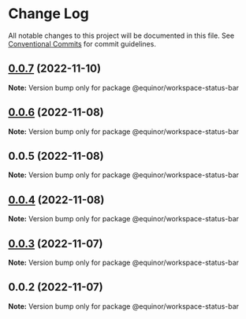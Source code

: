 # Change Log

All notable changes to this project will be documented in this file.
See [Conventional Commits](https://conventionalcommits.org) for commit guidelines.

## [0.0.7](https://github.com/equinor/fusion-workspace/compare/@equinor/workspace-status-bar@0.0.6...@equinor/workspace-status-bar@0.0.7) (2022-11-10)

**Note:** Version bump only for package @equinor/workspace-status-bar

## [0.0.6](https://github.com/equinor/fusion-workspace/compare/@equinor/workspace-status-bar@0.0.4...@equinor/workspace-status-bar@0.0.6) (2022-11-08)

**Note:** Version bump only for package @equinor/workspace-status-bar

## 0.0.5 (2022-11-08)

**Note:** Version bump only for package @equinor/workspace-status-bar

## [0.0.4](https://github.com/equinor/fusion-workspace/compare/@equinor/workspace-status-bar@0.0.3...@equinor/workspace-status-bar@0.0.4) (2022-11-08)

**Note:** Version bump only for package @equinor/workspace-status-bar

## [0.0.3](https://github.com/equinor/fusion-workspace/compare/@equinor/workspace-status-bar@0.0.2...@equinor/workspace-status-bar@0.0.3) (2022-11-07)

**Note:** Version bump only for package @equinor/workspace-status-bar

## 0.0.2 (2022-11-07)

**Note:** Version bump only for package @equinor/workspace-status-bar

